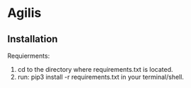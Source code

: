 # Agilis
## Installation
Requierments: 
1. cd to the directory where requirements.txt is located.
2. run: pip3 install -r requirements.txt in your terminal/shell.
